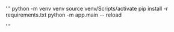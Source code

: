 '''
python -m venv venv
source venv/Scripts/activate
pip install -r requirements.txt
python -m app.main -- reload

'''
